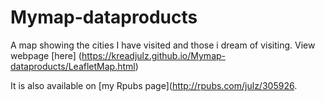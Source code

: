 # Mymap-dataproducts
A map showing the cities I have visited and those i dream of visiting. View webpage [here] (https://kreadjulz.github.io/Mymap-dataproducts/LeafletMap.html)


It is also available on [my Rpubs page](http://rpubs.com/julz/305926.
